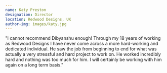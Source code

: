 ```yaml
---
name: Katy Preston
designation: Director
location: Redwood Designs, UK
author-img: images/katy.jpg
---
```


"I cannot recommend Dibyanshu enough! Through my 18 years of working as Redwood Designs I have never come across a more hard-working and dedicated individual. He saw the job from beginning to end for what was actually a very stressful and hard project to work on. He worked incredibly hard and nothing was too much for him. I will certainly be working with him again on a long term basis."
